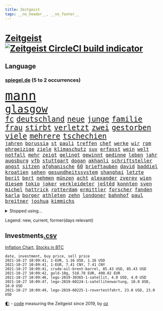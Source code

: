 ```yaml
---
title: Zeitgeist
tags: __no_header__, __no_footer__
---
```


# [Zeitgeist](https://oliz.io/zeitgeist/) [![Zeitgeist CircleCI build indicator](https://circleci.com/gh/ooz/zeitgeist.svg?style=shield)](https://circleci.com/gh/ooz/zeitgeist)

## Language

<h3><a href="https://www.spiegel.de" target="_blank">spiegel.de</a> (5 to 2 occurrences)</h3>
<p style="font-family:monospace">
<span style="font-size:32pt"><a href="news_links.html#mann" class="current">mann</a></span>
<br>
<span style="font-size:25pt"><a href="news_links.html#glasgow" class="current">glasgow</a></span>
<br>
<span style="font-size:18pt"><a href="news_links.html#fc" class="current">fc</a></span>
<span style="font-size:18pt"><a href="news_links.html#deutschland" class="current">deutschland</a></span>
<span style="font-size:18pt"><a href="news_links.html#neue" class="current">neue</a></span>
<span style="font-size:18pt"><a href="news_links.html#junge" class="current">junge</a></span>
<span style="font-size:18pt"><a href="news_links.html#familie" class="current">familie</a></span>
<span style="font-size:18pt"><a href="news_links.html#frau" class="current">frau</a></span>
<span style="font-size:18pt"><a href="news_links.html#stirbt" class="current">stirbt</a></span>
<span style="font-size:18pt"><a href="news_links.html#verletzt" class="current">verletzt</a></span>
<span style="font-size:18pt"><a href="news_links.html#zwei" class="current">zwei</a></span>
<span style="font-size:18pt"><a href="news_links.html#gestorben" class="current">gestorben</a></span>
<span style="font-size:18pt"><a href="news_links.html#viele" class="current">viele</a></span>
<span style="font-size:18pt"><a href="news_links.html#mehrere" class="current">mehrere</a></span>
<span style="font-size:18pt"><a href="news_links.html#tschechien" class="current">tschechien</a></span>
<br>
<span style="font-size:12pt"><a href="news_links.html#jahren" class="current">jahren</a></span>
<span style="font-size:12pt"><a href="news_links.html#borussia" class="current">borussia</a></span>
<span style="font-size:12pt"><a href="news_links.html#st" class="current">st</a></span>
<span style="font-size:12pt"><a href="news_links.html#pauli" class="current">pauli</a></span>
<span style="font-size:12pt"><a href="news_links.html#treffen" class="current">treffen</a></span>
<span style="font-size:12pt"><a href="news_links.html#chef" class="current">chef</a></span>
<span style="font-size:12pt"><a href="news_links.html#werke" class="current">werke</a></span>
<span style="font-size:12pt"><a href="news_links.html#wir" class="current">wir</a></span>
<span style="font-size:12pt"><a href="news_links.html#rom" class="current">rom</a></span>
<span style="font-size:12pt"><a href="news_links.html#ehrgeizige" class="current">ehrgeizige</a></span>
<span style="font-size:12pt"><a href="news_links.html#ziele" class="current">ziele</a></span>
<span style="font-size:12pt"><a href="news_links.html#klimaschutz" class="current">klimaschutz</a></span>
<span style="font-size:12pt"><a href="news_links.html#suv" class="current">suv</a></span>
<span style="font-size:12pt"><a href="news_links.html#erfasst" class="current">erfasst</a></span>
<span style="font-size:12pt"><a href="news_links.html#wein" class="current">wein</a></span>
<span style="font-size:12pt"><a href="news_links.html#welt" class="current">welt</a></span>
<span style="font-size:12pt"><a href="news_links.html#notfall" class="current">notfall</a></span>
<span style="font-size:12pt"><a href="news_links.html#mehr" class="current">mehr</a></span>
<span style="font-size:12pt"><a href="news_links.html#zeigt" class="current">zeigt</a></span>
<span style="font-size:12pt"><a href="news_links.html#gelingt" class="current">gelingt</a></span>
<span style="font-size:12pt"><a href="news_links.html#gewinnt" class="current">gewinnt</a></span>
<span style="font-size:12pt"><a href="news_links.html#gedinne" class="new">gedinne</a></span>
<span style="font-size:12pt"><a href="news_links.html#leben" class="current">leben</a></span>
<span style="font-size:12pt"><a href="news_links.html#jahr" class="current">jahr</a></span>
<span style="font-size:12pt"><a href="news_links.html#augsburg" class="current">augsburg</a></span>
<span style="font-size:12pt"><a href="news_links.html#vfb" class="current">vfb</a></span>
<span style="font-size:12pt"><a href="news_links.html#stuttgart" class="current">stuttgart</a></span>
<span style="font-size:12pt"><a href="news_links.html#dogan" class="new">dogan</a></span>
<span style="font-size:12pt"><a href="news_links.html#akhanli" class="new">akhanli</a></span>
<span style="font-size:12pt"><a href="news_links.html#schriftsteller" class="current">schriftsteller</a></span>
<span style="font-size:12pt"><a href="news_links.html#angst" class="current">angst</a></span>
<span style="font-size:12pt"><a href="news_links.html#sitzen" class="current">sitzen</a></span>
<span style="font-size:12pt"><a href="news_links.html#afghanische" class="current">afghanische</a></span>
<span style="font-size:12pt"><a href="news_links.html#60" class="current">60</a></span>
<span style="font-size:12pt"><a href="news_links.html#brieftauben" class="new">brieftauben</a></span>
<span style="font-size:12pt"><a href="news_links.html#david" class="current">david</a></span>
<span style="font-size:12pt"><a href="news_links.html#baddiel" class="new">baddiel</a></span>
<span style="font-size:12pt"><a href="news_links.html#kroatien" class="current">kroatien</a></span>
<span style="font-size:12pt"><a href="news_links.html#sehen" class="current">sehen</a></span>
<span style="font-size:12pt"><a href="news_links.html#gesundheitssystem" class="new">gesundheitssystem</a></span>
<span style="font-size:12pt"><a href="news_links.html#shanghai" class="current">shanghai</a></span>
<span style="font-size:12pt"><a href="news_links.html#letzte" class="current">letzte</a></span>
<span style="font-size:12pt"><a href="news_links.html#berit" class="new">berit</a></span>
<span style="font-size:12pt"><a href="news_links.html#bert" class="new">bert</a></span>
<span style="font-size:12pt"><a href="news_links.html#nehmen" class="current">nehmen</a></span>
<span style="font-size:12pt"><a href="news_links.html#münzen" class="current">münzen</a></span>
<span style="font-size:12pt"><a href="news_links.html#acht" class="current">acht</a></span>
<span style="font-size:12pt"><a href="news_links.html#alexander" class="current">alexander</a></span>
<span style="font-size:12pt"><a href="news_links.html#zverev" class="current">zverev</a></span>
<span style="font-size:12pt"><a href="news_links.html#wien" class="current">wien</a></span>
<span style="font-size:12pt"><a href="news_links.html#diesem" class="current">diesem</a></span>
<span style="font-size:12pt"><a href="news_links.html#tokio" class="current">tokio</a></span>
<span style="font-size:12pt"><a href="news_links.html#joker" class="current">joker</a></span>
<span style="font-size:12pt"><a href="news_links.html#verkleideter" class="current">verkleideter</a></span>
<span style="font-size:12pt"><a href="news_links.html#ještěd" class="new">ještěd</a></span>
<span style="font-size:12pt"><a href="news_links.html#konnten" class="current">konnten</a></span>
<span style="font-size:12pt"><a href="news_links.html#sven" class="current">sven</a></span>
<span style="font-size:12pt"><a href="news_links.html#michel" class="new">michel</a></span>
<span style="font-size:12pt"><a href="news_links.html#hattrick" class="new">hattrick</a></span>
<span style="font-size:12pt"><a href="news_links.html#rotterdam" class="current">rotterdam</a></span>
<span style="font-size:12pt"><a href="news_links.html#ermittler" class="current">ermittler</a></span>
<span style="font-size:12pt"><a href="news_links.html#forscher" class="current">forscher</a></span>
<span style="font-size:12pt"><a href="news_links.html#fanden" class="current">fanden</a></span>
<span style="font-size:12pt"><a href="news_links.html#karla" class="new">karla</a></span>
<span style="font-size:12pt"><a href="news_links.html#borger" class="new">borger</a></span>
<span style="font-size:12pt"><a href="news_links.html#athleten" class="current">athleten</a></span>
<span style="font-size:12pt"><a href="news_links.html#zehn" class="current">zehn</a></span>
<span style="font-size:12pt"><a href="news_links.html#londoner" class="current">londoner</a></span>
<span style="font-size:12pt"><a href="news_links.html#bahnhof" class="current">bahnhof</a></span>
<span style="font-size:12pt"><a href="news_links.html#paul" class="current">paul</a></span>
<span style="font-size:12pt"><a href="news_links.html#breitner" class="new">breitner</a></span>
<span style="font-size:12pt"><a href="news_links.html#joshua" class="current">joshua</a></span>
<span style="font-size:12pt"><a href="news_links.html#kimmichs" class="new">kimmichs</a></span>
</p>
<details>
<summary>Stopped using...</summary>
<p class="former" style="font-size:12pt">
aufgefordert(375) helfer(374) luft(374) nominierung(374) schwieriger(374) tiktok(374) covid(373) einzelhandel(373) humor(373) juventus(373) privaten(373) vergewaltigt(373) weitergeht(373) angebot(372) bereich(372) dauerhaft(372) finanzminister(372) kurzarbeit(372) sprache(372) unterschiede(372) versteigert(372) versäumnisse(372) flieht(371) sarscov2(371) sofort(371) toni(371) uspräsidenten(371) 39(370) 79(370) betriebe(370) gerufen(370) historiker(370) italiens(370) jedem(370) paare(370) rb(370) reul(370) terroristen(370) verkehrsminister(370) verlegt(370) zusätzlich(370) öffnen(370) übergeben(370) 2000(369) abstimmen(369) auskommen(369) bayerischen(369) befindet(369) h(369) lady(369) leichter(369) rand(369) umso(369) williams(369) ausgenutzt(368) begrenzen(368) drama(368) emma(368) gearbeitet(368) passen(368) polizeieinsatz(368) portugal(368) schweiz(368) weltweite(368) 2024(367) bemühungen(367) desaster(367) egal(367) fließt(367) früherer(367) geplante(367) meghan(367) neueste(367) reichte(367) szenen(367) verlängerung(367) fenster(366) first(366) gebäude(366) geistliche(366) genannt(366) hervor(366) litauen(366) martin(366) michelle(366) smith(366) tagelang(366) umgehen(366) verwendet(366) yorker(366) 25(365) 43(365) alexej(365) anbieten(365) außenpolitik(365) bischofskonferenz(365) einführen(365) einziehen(365) gastgeber(365) gehalt(365) haare(365) historisch(365) konservativen(365) langsam(365) massiven(365) nawalny(365) rtl(365) wege(365) zufrieden(365) 16jährige(364) angemessen(364) angenommen(364) anzeigen(364) bittere(364) fielen(364) herrschen(364) herrscher(364) kardinal(364) linkspartei(364) oberbürgermeister(364) rainer(364) sprengstoff(364) werkzeug(364) yorks(364) zuerst(364) abzug(363) gesunde(363) homeoffice(363) natur(363) ungewiss(363) bekämpfung(362) covid19patienten(362) deutlicher(362) endspiel(362) gesundheitlichen(362) krank(362) lobt(362) red(362) regiert(362) schließlich(362) trennen(362) unternehmens(362) zivilisten(362) ausbau(361) ausprobiert(361) neustart(361) park(361) politologe(361) rechtsextremisten(361) rente(361) sowohl(361) tötet(361) wuhan(361) beschuss(360) englischen(360) finanziell(360) forderung(360) lebens(360) petra(360) veranstaltungen(360) verzögern(360) weder(360) bedeutung(359) beschäftigen(359) siegen(359) unruhe(359) warnte(359) wehrte(359) besuchen(358) dänischen(358) eilish(358) endgültig(358) nahezu(358) operation(358) politikerinnen(358) rollen(358) starker(358) trainiert(358) umsatz(358) ungarns(358) wütend(358) beschwerden(357) menschenleben(357) platzen(357) rivale(357) schwierige(357) franzosen(356) gefühlt(356) schnellen(356) tauchen(356) unterliegt(356) genehmigung(355) nordkoreas(355) oppositionelle(355) signalisiert(355) zulassen(355) argentinien(354) kehrte(354) sportlich(354) aktie(353) distanziert(353) dämpfer(353) mode(353) tragödie(353) verbände(353) zogen(353) autoindustrie(352) baustelle(352) frische(352) gedanken(352) gekauft(352) kanzlerkandidaten(352) prognosen(352) querdenker(352) verfassung(352) zerstören(352) zuschauern(352) ägypten(352) clemens(351) entspannung(351) erschöpft(351) fernsehen(351) aktivistin(350) beiträge(350) eindämmung(350) geprägt(350) goldenen(350) pfund(350) schwerverletzte(350) wirtz(350) überstanden(350) 49(349) gefangene(349) marsch(349) verschärfte(349) verstoßen(349) 54(348) detail(348) klarer(348) kroos(348) brutaler(347) geklagt(347) mitnehmen(347) nah(347) springen(347) verwickelt(347) afrikanischen(346) details(346) erweitert(346) rentner(346) fragte(345) geöffnet(345) späten(345) beschlagnahmt(344) dachten(344) em(344) matthew(344) singapur(344) unzufrieden(344) familienberater(343) festival(343) moderatorin(343) sergio(343) verfügbar(343) begangen(342) begeben(342) betrifft(342) brasilianische(342) hilfen(342) hängen(342) richard(342) stimmten(342) stützt(342) 2012(341) klöckner(341) meines(341) eigenes(340) eilantrag(340) gleichauf(340) namhafte(340) präsidentenwahl(340) abstieg(339) dreieinhalb(339) legende(339) bundesamts(337) coronazeiten(337) hackerangriff(337) kracht(337) erstochen(336) erwarteten(336) impfkommission(336) steigern(336) fusion(335) unsicher(335) zählte(335) finanzielle(334) polizistin(334) schützt(334) jubeln(333) vizekanzler(333) türen(332) kongress(331) mourinho(331) atomkraft(330) doping(330) iranischen(330) sprung(330) tony(330) unionspolitiker(329) 2010(328) apples(328) spiegelredakteur(328) stärkt(328) ernährung(327) kanaren(327) olympia(327) gerieten(325) kiew(325) claus(324) zdf(324) impfpflicht(323) massaker(323) palmer(323) stürmte(323) einleiten(322) gelegen(322) schieben(322) vergehen(322) panne(321) 6000(319) sperren(319) ära(319) weitreichende(318) verdoppelt(316) absurd(315) beworben(315) zoom(315) dämpft(310) weltmeisterschaft(310) as(309) csupolitiker(309) tina(309) ausgemacht(308) last(307) 57(306) taxifahrer(305) bösen(304) bären(303) herzinfarkt(303) schutzsuchende(302) behindert(298) sommerspiele(298) bizarre(297) aggressiv(296) zweieinhalb(296) tierheim(295) monatelanger(293) chrupalla(292) spione(289) 62(288) befunden(288) marokko(288) nick(288) woelki(288) coronawochenüberblick(287) londons(286) bauarbeiten(285) betrag(283) kopfverletzungen(283) festgesetzt(281) großvater(278) mallorca(277) präsentation(276) absetzen(272) irgendwie(271) verstoß(271) strafanzeige(270) überholen(270) enkel(265) beträgt(264) langjährige(264) extra(263) server(261) räumte(259) englischer(258) windows(257) statistischen(256) wucht(251) verweisen(249) armstrong(248) trinken(247) 18jähriger(246) 2035(244) desinformation(244) stürze(244) hunden(242) bekannter(241) ausgewiesen(239) gerichtssaal(239) reparatur(238) skandale(237) magische(234) gezahlt(233) wunden(232) austausch(230) kleinstadt(229) islamist(225) rein(225) condor(223) hochrechnungen(223) urteile(223) egoismus(222) 2003(221) entführung(220) explosionen(219) natotruppen(218) angefahren(215) westberlin(214) diverser(213) wahlkreis(211) happy(210) konzerte(208) bejubelt(207) einstecken(207) kopenhagen(207) fußballerinnen(206) doppelte(205) tübingen(205) datum(204) länderspielen(204) spitzenkandidaten(203) henning(202) marihuana(201) zusammengebrochen(201) diplomatische(200) gregor(200) ukrainischen(200) bastian(199) gdl(197) investor(195) long(195) reformieren(195) l(194) zögern(194) 15jähriger(192) landesarbeitsgericht(192) waldbränden(192) impfziel(188) unterschiedliche(188) einladen(185) mittelamerika(182) qualifying(182) indischen(178) zugunglück(177) 120000(176) maaßen(176) unionskandidat(176) gerungen(175) höchster(171) sat1(170) seniorenheim(170) unionskanzlerkandidat(170) linda(169) bildtv(168) illusion(168) vorgesetzten(168) erwachsen(166) echo(165) forschende(164) supermarktkette(163) eskalierte(162) wissenschaftlerinnen(162) wütenden(162) vwmanager(157) ökopartei(157) tragschrauber(155) millionensumme(154) oslo(154) neudelhi(153) planten(151) querdenkerbewegung(151) exvwchef(150) jugendärzte(150) legislaturperiode(150) richteten(150) winterkorn(150) lapid(148) co₂preis(147) kundinnen(145) künstlichen(145) nähern(145) ambitioniertere(144) gestanden(144) regionalwahlen(144) chinese(142) spezialisierte(142) 1981(140) pumpt(140) rio(140) kugel(139) romane(139) windhorst(139) 2008(138) strafverfolgung(138) waldbrände(138) stadtschloss(137) videoplattform(137) abstürze(136) ausgezählt(136) nationalsozialisten(136) riegel(136) wally(136) europameisterschaft(135) gezählt(135) impfquoten(134) mentale(134) bewährungsstrafen(133) gesichtet(133) wandern(133) amerikanern(132) floskeln(132) journalistenverband(131) luisa(131) neubauer(131) nrwlandtag(131) abgeschoben(130) ausstellen(130) draxler(130) eruption(130) lebend(130) reserve(130) vorgang(130) kontinents(129) impfskeptiker(128) impfverweigerer(127) unterstützern(127) beweist(126) gekentert(126) sanken(126) tanken(125) terrorverdächtiger(125) trumpanhänger(125) bundesaußenminister(124) erlebnis(124) warschauer(123) laune(121) sotschi(121) todesdrohungen(121) 01(120) fassung(120) gepostet(120) verbrecher(120) bevorzugt(119) fangquoten(119) islamistische(119) quatsch(119) bischöfe(118) county(118) galaxien(118) lebe(118) wahlkampfendspurt(118) zunehmender(118) befragung(117) todesurteil(117) us(117) tarife(116) vereinbaren(116) wahlfälschung(116) 23jähriger(115) flüchtet(115) geschwister(115) entwickelte(114) ministerin(114) wagens(114) abgekommen(113) hochrechnung(113) schlammschlacht(113) wussten(113) bulli(112) entschärfen(112) mangelnden(112) publikumsliebling(112) wahllokale(112) wahlsieger(112) aggressiver(111) drohenden(111) leichten(111) zahlungen(111) größtenteils(110) sensationell(110) k(109) fünfprozenthürde(108) dänen(106) ersteigern(106) externe(106) grundlegend(106) ohrfeige(106) sardinien(106) anhalter(105) maskenstreit(105) potenzielle(105) vodafone(104) gerichtet(103) hildesheim(103) ausgeht(102) entführen(102) erlag(102) fabriken(102) tornado(102) verpackungen(102) zeugnis(101) anfrage(100) astronomen(100) geliebt(100) siebziger(100) spitzenkandidat(100) abschaffung(99) rentenalter(99) ruiniert(99) seenot(99) spdfraktion(99) zuschauerinnen(99) freigesprochen(98) kurzzeitig(98) schwangeren(98) spiegelpodcast(98) überlegt(98) elektronische(97) verwenden(97) 160(96) absolviert(96) drohnen(96) bang(95) mögen(95) partnerschaft(95) vollkommen(95) wahlkämpfer(95) britney(94) spears(94) verharmlost(94) week(94) westens(94) nachtzug(93) anteile(91) fashion(91) kriegswaffe(91) ozeane(91) quasi(91) treppenhaus(91) wahlkampfthema(91) entging(90) erpressen(90) gleichgeschlechtliche(90) impfverweigerern(90) jada(90) pinkett(90) rt(90) traute(90) afrikanischer(89) erdmännchen(89) grüßt(89) schwächelt(89) technisches(89) verunsichert(89) auszeit(88) fortführen(88) sperrung(88) spätfolgen(88) wirbelstürme(88) 1951(87) detonierte(87) euratspräsidentschaft(87) handgranaten(87) karlsruher(87) natomanöver(87) überwältigender(87) 145(86) darm(86) umweltaktivistin(86) 36jährigen(85) angreifen(85) bedient(85) düsterer(85) eingefahren(85) krankgeschrieben(85) lando(85) norris(85) vierbeiner(85) gehwegen(84) videokonferenzanbieter(84) zurückgewinnen(84) überdosis(84) übersee(84) brücken(83) cdurechtsaußen(83) insbesondere(83) klassenzimmer(83) spannt(83) viertelmillion(83) vorliegen(83) antónio(82) sozialstaat(82) zweijähriger(82) aert(81) baustoffe(81) computersysteme(81) gegründet(81) jubelte(81) montana(81) nora(81) stolpersteine(81) traumland(81) wout(81) aufgeschlossen(80) häuschen(80) jackie(80) kanadier(80) machthabern(80) raducanu(80) starspieler(80) teamviewer(80) eingeklemmt(79) entgleist(79) häufigsten(79) konzentriert(79) kyrgios(79) nbastar(79) pädagogen(79) selfie(79) verweis(79) übergab(79) statistischem(78) bahrain(77) einzuführen(77) geh(77) inszenieren(77) voelchert(77) ausgedrückt(76) berufe(76) bundeswahlleiter(76) hauptbahnhof(76) alleingang(75) aufruhr(75) energiequellen(75) litauische(75) restriktionen(75) wertpapieren(75) airports(74) brandgefahr(74) derartige(74) militärpräsenz(74) redete(74) 45jähriger(73) flüchtigen(73) verholfen(73) astronomie(72) fündig(72) gelohnt(72) gewütet(72) parallele(72) regenfällen(72) thermofenster(72) bewunderung(71) bezirke(71) geopfert(71) katastrophengebiet(71) schlamm(71) verzögerung(71) hängepartie(70) islamische(70) kernenergie(70) koalitionen(70) missbrauchten(70) studienkrediten(70) verfilmen(70) dominierte(69) gasstreit(69) nothilfe(69) schießerei(69) staatsschulden(69) theorien(69) ulf(69) hochwassergebiet(68) nachtzüge(68) 210(67) drohnenaufnahmen(67) gerichts(67) liegende(67) reproduziert(67) uswahl(67) camp(66) klimafreundliche(66) parkgebühren(66) topmanager(66) bandenkriminalität(65) bauprojekte(65) cduchefs(65) katie(65) prioritäten(65) versicherungskonzern(65) wachsender(65) abgeschafft(64) bsi(64) bundesbehörde(64) festakt(64) komitee(64) kraftstoff(64) luftqualität(64) ohlen(64) reisebus(64) rtlreporterin(64) susanna(64) wdrsendung(64) anteilseigner(63) beschmiert(63) deutschsprachigen(63) dokument(63) genauere(63) grundschule(63) operativen(63) süß(63) tiergarten(63) traurig(63) triumphiert(63) unterlegenen(63) amal(62) dokumentation(62) entthront(62) saied(62) strafmaß(62) südlich(62) tv+(62) usschwimmer(62) vorfahrt(62) angestiegen(61) aspekte(61) crews(61) instagramaccount(61) meterhohe(61) unerbittlich(61) vorrang(61) wahlzettel(61) 31jähriger(60) dieselfahrzeugen(60) dämpfen(60) goldmedaille(60) schusswechseln(60) zynisch(60) milliardenverluste(59) mitchell(59) nicole(59) schwamm(59) staatskonzern(59) zeichnen(59) namensgeber(58) russischem(58) hannes(57) mcilroy(57) plagiat(57) rory(57) europäern(56) lokale(56) mentalen(56) besetzte(55) boxer(55) geldscheinen(55) großmacht(55) heilungschancen(55) klimawahlkampf(55) regionalbahn(55) chinesen(54) finanzämter(54) geschätzt(54) golfturnier(54) kämpferisch(54) stromausfälle(54) usteam(54) haushaltshilfe(53) mixedteam(53) nichte(53) weges(53) kunststoff(52) lina(52) studierte(52) usamerikanerin(52) algorithmus(51) autokraten(51) bewaffnet(51) budget(51) coronaleugnern(51) krankenkassenbeiträge(51) vorhanden(51) wendepunkt(51) analysen(50) faszinierende(50) gotteslästerung(50) plakate(50) saisonstart(50) schönreden(50) öpnvabo(50) börsenkurs(49) favoritenrolle(49) schwierigste(49) steigert(49) widerstands(49) wohnkosten(49) 400000(48) beansprucht(48) positives(48) stemmen(48) theo(48) verstecken(48) benziner(47) bewohnern(47) geweckt(47) rapinoe(47) stasi(47) ausnahmesportler(46) einreisestopp(46) eurowings(46) frenetisch(46) geiseldiplomatie(46) patriotismus(46) urlauberin(46) gedächtnis(45) grundlegenden(45) möwe(45) spekulieren(45) aufgearbeitet(44) bedrohten(44) herat(44) kampfbereitschaft(44) usbekistan(44) überlegungen(44) einnahme(43) kontrahenten(43) legendär(43) raphaël(43) güterverkehr(42) kletterte(42) kpdverbot(42) kremlpartei(42) lehrstunde(42) steuerschulden(42) newsupdate(41) büchern(40) produktionsausfälle(40) siebzigern(40) spdkandidat(40) uskonzern(40) ölkonzerne(40) flüchtlingsdrama(39) halbschwester(39) missbrauchen(39) nutzerinnen(39) begegnung(38) dunkel(38) haushalt(38) oberpfalz(38) prallte(38) spendet(38) taxi(38) wegbereiter(38) weltpremiere(38) zeitungsbericht(38) carles(37) genossenschaft(37) landsleuten(37) musikern(37) n(37) überfahrt(37) befürchtungen(36) cabrio(36) drach(36) kanzlerambitionen(36) mitmachen(36) reemtsmaentführer(36) school(36) wahlabend(36) erkannt(35) geschadet(35) korrekte(35) moderieren(35) autobiografie(34) gehälter(34) hochzeitstag(34) körpers(34) mike(34) spektakulärer(34) wagte(34) 115(33) lawrow(33) polnischbelarussischen(33) tanzt(33) ungenehmigt(33) verteidigte(33) größeres(32) naturschauspiel(32) 70000(31) 97(31) gadgets(31) merkwürdiger(31) verbleibenden(31) beeinflusste(30) techbranche(30) verbreitete(30) deutschlandtakt(29) fettnäpfchen(29) mordversuch(29) orientieren(29) präferenz(29) sozial(29) stammende(29) ansprüchen(28) chaotisch(28) evakuierungseinsatz(28) klimaberichtpodcast(28) meldeten(28) rekordhöhe(28) stufe(28) ausgestanden(27) internetkonzern(27) lateinamerika(27) tierischen(27) 1921(26) ergaben(26) nuklearwaffen(26) ronaldos(26) ryder(26) triell(26) zusagen(26) gerettete(25) missouri(25) unterrichtet(25) bekenntnis(24) berichts(24) fehlender(24) romantische(24) überfallen(24) üppig(24) 23jährigen(23) draghi(23) graz(23) hau(23) kniffe(23) mexikanische(23) milley(23) schulbildung(23) spannender(23) tvtriell(23) usgeneralstabschef(23) arten(22) enteignungen(22) immobilienkonzerne(22) laufend(22) statistische(22) volkswirte(22) 06(21) 63(21) andauern(21) betriebsräte(21) rotgrünrot(21) untreuevorwurf(21) varex(21) varexaffäre(21) ausgeschaltet(20) entscheidungshilfe(20) geknüpft(20) gemobbt(20) osterloh(20) spiegelredakteurin(20) thorben(20) 28jährigen(19) abgehalten(19) badische(19) elektrisch(19) foundation(19) hinbekommen(19) instagramvideo(19) massenmord(19) paralleluniversum(19) uralte(19) autoritäre(18) gordon(18) lokalpolitiker(18) menschliche(18) offensiv(18) versicherte(18) verwechseln(18) wire(18) ökowende(18) 38jährigen(17) beängstigend(17) jeffrey(17) kauderwelsch(17) papageien(17) sportstars(17) csumann(16) landtagswahl(16) mächtigsten(16) paketbomben(16) wahlkampfes(16) würgegriff(16) zusatzkosten(16) anton(15) avancen(15) cyberangriffe(15) direktmandat(15) dokumentarfilm(15) dumme(15) geliebten(15) googles(15) hauptrolle(15) schulbesuch(15) südthüringen(15) walross(15) besserer(14) bush(14) denkbar(14) durchgreifen(14) elhassan(14) hakenkreuz(14) kommunalwahl(14) nemi(14) quarks(14) sonntagabend(14) tessiner(14) tvsender(14) vizemeister(14) absicht(13) abtreibung(13) blume(13) epic(13) grenzübergänge(13) klimarettung(13) miniserie(13) mr(13) rentnerinnen(13) rückreise(13) schweinefleisch(13) vorige(13) costa(12) exvizepräsident(12) kohlendioxid(12) militärmanöver(12) stimmabgabe(12) tarifeinheitsgesetz(12) frauenministerium(11) hunt(11) schallende(11) staatssekretär(11)
</p>
</details>
<p>Legend: <span class="new">new</span>, <span class="current">current</span>, <span class="former">former(days relevant)</span></p>

## Investments[.csv](investments.csv)

[Inflation Chart](https://inflationchart.com),
[Stocks in BTC](https://stonksinbtc.xyz/)

```
date, investment, buy price, sell price
2021-10-27 10:09:41, 1-EUR, 1.16 USD, 1.16 USD
2021-10-27 10:09:41, 1-EUR, 7.41 CNY, 7.41 CNY
2021-10-27 10:09:41, crude-oil-brent-barrel, 85.43 USD, 85.43 USD
2021-10-27 10:09:42, gold-10g, 518.78 EUR, 490.82 EUR
2021-10-27 10:09:46, lego-2019-30365-1-satellit, 4.0 USD, 4.0 USD
2021-10-27 10:09:47, lego-2019-60224-1-satellitenwartung, 10.0 USD, 10.0 USD
2021-10-27 10:09:49, lego-2019-60225-1-rovertestfahrt, 23.0 USD, 23.0 USD
```

<footer>
<a href="javascript:toggleTheme()" class="nav">🌓</a>
- <a href="https://github.com/ooz/zeitgeist">code</a> measuring the Zeitgeist since 2019, by <a href="https://oliz.io">oz</a>
</footer>
